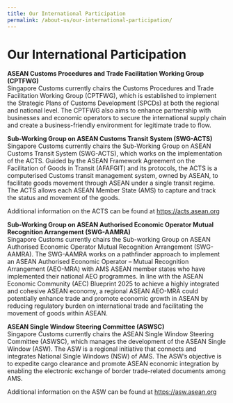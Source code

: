 ```yaml
---
title: Our International Participation
permalink: /about-us/our-international-participation/
---
```


# Our International Participation

**ASEAN Customs Procedures and Trade Facilitation Working Group (CPTFWG)**<br>
Singapore Customs currently chairs the Customs Procedures and Trade Facilitation Working Group (CPTFWG), which is established to implement the Strategic Plans of Customs Development (SPCDs) at both the regional and national level. The CPTFWG also aims to enhance partnership with businesses and economic operators to secure the international supply chain and create a business-friendly environment for legitimate trade to flow. 

**Sub-Working Group on ASEAN Customs Transit System (SWG-ACTS)**<br>
Singapore Customs currently chairs the Sub-Working Group on ASEAN Customs Transit System (SWG-ACTS), which works on the implementation of the ACTS. Guided by the ASEAN Framework Agreement on the Facilitation of Goods in Transit (AFAFGIT) and its protocols, the ACTS is a computerised Customs transit management system, owned by ASEAN, to facilitate goods movement through ASEAN under a single transit regime. The ACTS allows each ASEAN Member State (AMS) to capture and track the status and movement of the goods.

Additional information on the ACTS can be found at https://acts.asean.org  

**Sub-Working Group on ASEAN Authorised Economic Operator Mutual Recognition Arrangement (SWG-AAMRA)**<br>
Singapore Customs currently chairs the Sub-working Group on ASEAN Authorised Economic Operator Mutual Recognition Arrangement (SWG-AAMRA). The SWG-AAMRA works on a pathfinder approach to implement an ASEAN Authorised Economic Operator – Mutual Recognition Arrangement (AEO-MRA)  with AMS ASEAN member states who have implemented their national AEO programmes. In line with the ASEAN Economic Community (AEC) Blueprint 2025 to achieve a highly integrated and cohesive ASEAN economy, a regional ASEAN AEO-MRA could potentially enhance trade and promote economic growth in ASEAN by reducing regulatory burden on international trade and facilitating the movement of goods within ASEAN. 

**ASEAN Single Window Steering Committee (ASWSC)**<br>
Singapore Customs currently chairs the ASEAN Single Window Steering Committee (ASWSC), which manages the development of the ASEAN Single Window (ASW). The ASW is a regional initiative that connects and integrates National Single Windows (NSW) of AMS. The ASW’s objective is to expedite cargo clearance and promote ASEAN economic integration by enabling the electronic exchange of border trade-related documents among AMS. 

Additional information on the ASW can be found at https://asw.asean.org     

